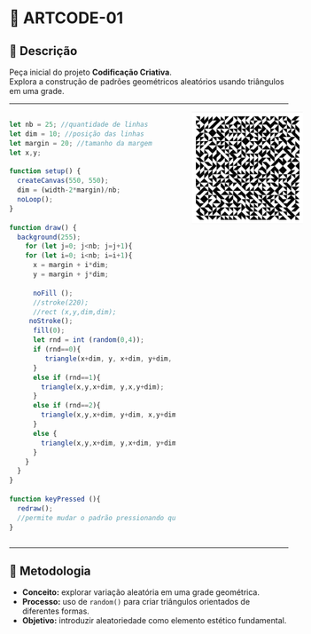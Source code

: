 # 🎨 ARTCODE-01

## 📌 Descrição
Peça inicial do projeto **Codificação Criativa**.  
Explora a construção de padrões geométricos aleatórios usando triângulos em uma grade.

---

<div style="display: flex; gap: 30px; align-items: flex-start;">
  <div style="flex: 1; min-width: 300px;">

```javascript
let nb = 25; //quantidade de linhas
let dim = 10; //posição das linhas
let margin = 20; //tamanho da margem
let x,y;

function setup() {
  createCanvas(550, 550); 
  dim = (width-2*margin)/nb;
  noLoop();
}

function draw() {
  background(255);
    for (let j=0; j<nb; j=j+1){
    for (let i=0; i<nb; i=i+1){
      x = margin + i*dim;
      y = margin + j*dim;
      
      noFill ();
      //stroke(220); 
      //rect (x,y,dim,dim);
     noStroke();
      fill(0);
      let rnd = int (random(0,4));
      if (rnd==0){
         triangle(x+dim, y, x+dim, y+dim, x, y+dim);
      }
      else if (rnd==1){
        triangle(x,y,x+dim, y,x,y+dim);
      }
      else if (rnd==2){
        triangle(x,y,x+dim, y+dim, x,y+dim);
      }
      else {
        triangle(x,y,x+dim, y,x+dim, y+dim);
      }
    }
  }
}

function keyPressed (){
  redraw();
  //permite mudar o padrão pressionando qualquer tecla
}
```

  </div>
  <div style="flex: 1; min-width: 200px;">
    <img src="art0001.png" alt="Prévia da peça" width="200" />
  </div>
</div>

---

## 📖 Metodologia
- **Conceito:** explorar variação aleatória em uma grade geométrica.  
- **Processo:** uso de `random()` para criar triângulos orientados de diferentes formas.  
- **Objetivo:** introduzir aleatoriedade como elemento estético fundamental.  
